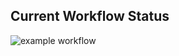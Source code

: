 ## Current Workflow Status

![example workflow](https://github.com/chasegriswold/lab1/actions/workflows/main.yml/badge.svg)